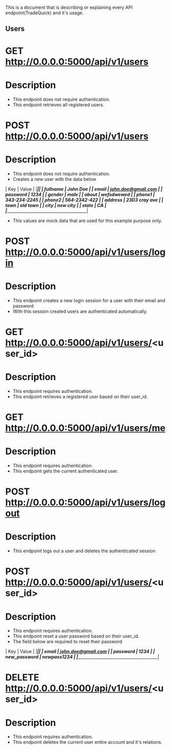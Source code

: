 This is a document that is describing or explaining every API endpoint(TradeQuick) and it's usage.

## Users

# GET http://0.0.0.0:5000/api/v1/users

# Description

* This endpoint does not require authentication. 
* This endpoint retrieves all registered users.

# POST http://0.0.0.0:5000/api/v1/users

# Description

* This endpoint does not require authentication.
* Creates a new user with the data below

|        Key        |        Value         |
|___________________|______________________|
|     fullname      |      John Doe        |
|     email         | john.doe@gmail.com   |
|    password       |      1234            |
|    gender         |      male            |
|    about          |    wefsdwewed        |
|    phone1         |   343-234-2245       |
|    phone2         |   564-2342-422       |
|    address        |  23D3 cray ave       |
|     town          |   old town           |
|     city          |    new city          |
|     state         |     CA               |
|__________________________________________|

* This values are mock data that are used for this example purpose only. 


# POST http://0.0.0.0:5000/api/v1/users/login

# Description

* This endpoint creates a new login session for a user with their email and password
* With this session created users are authenticated automatically.


# GET http://0.0.0.0:5000/api/v1/users/<user_id>

# Description

* This endpoint requires authentication.
* This endpoint retrieves a registered user based on their user_id.

# GET http://0.0.0.0:5000/api/v1/users/me

# Description

* This endpoint requires authentication.
* This endpoint gets the current authenticated user.

# POST http://0.0.0.0:5000/api/v1/users/logout

# Description

* This endpoint logs out a user and deletes the authenticated session


# POST http://0.0.0.0:5000/api/v1/users/<user_id>

# Description

* This endpoint requires authentication.
* This endpoint reset a user password  based on their user_id.
* The field below are required to reset their password

|        Key        |        Value         |
|___________________|______________________|
|     email         |  john.doe@gmail.com  |
|    password       |      1234            |
|     new_password  |      newpass1234     |
|__________________________________________|

# DELETE http://0.0.0.0:5000/api/v1/users/<user_id>

# Description

* This endpoint requires authentication.
* This endpoint deletes the current user entire account and it's relations.


